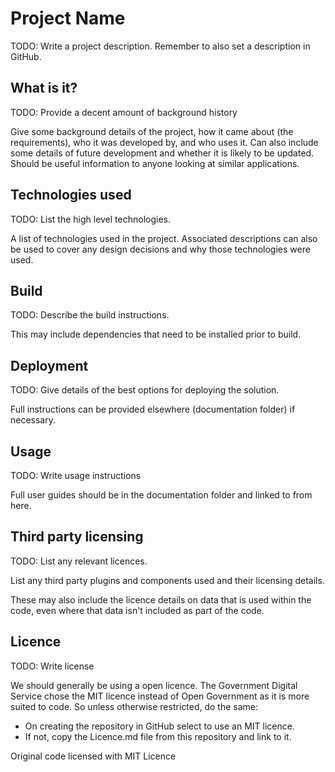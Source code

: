 # Project Name

TODO: Write a project description.  Remember to also set a description in GitHub.

## What is it?

TODO: Provide a decent amount of background history

Give some background details of the project, how it came about (the requirements), who it was developed by, and who uses it.  Can also include some details of future development and whether it is likely to be updated.  Should be useful information to anyone looking at similar applications.

## Technologies used

TODO: List the high level technologies.

A list of technologies used in the project.  Associated descriptions can also be used to cover any design decisions and why those technologies were used.

## Build

TODO: Describe the build instructions.

This may include dependencies that need to be installed prior to build.

## Deployment

TODO: Give details of the best options for deploying the solution.

Full instructions can be provided elsewhere (documentation folder) if necessary.

## Usage

TODO: Write usage instructions

Full user guides should be in the documentation folder and linked to from here.  

## Third party licensing

TODO: List any relevant licences.  

List any third party plugins and components used and their licensing details.

These may also include the licence details on data that is used within the code, even where that data isn't included as part of the code.

## Licence

TODO: Write license

We should generally be using a open licence.  The Government Digital Service chose the MIT licence instead of Open Government as it is more suited to code.  So unless otherwise restricted, do the same:

- On creating the repository in GitHub select to use an MIT licence.
- If not, copy the Licence.md file from this repository and link to it.

Original code licensed with MIT Licence